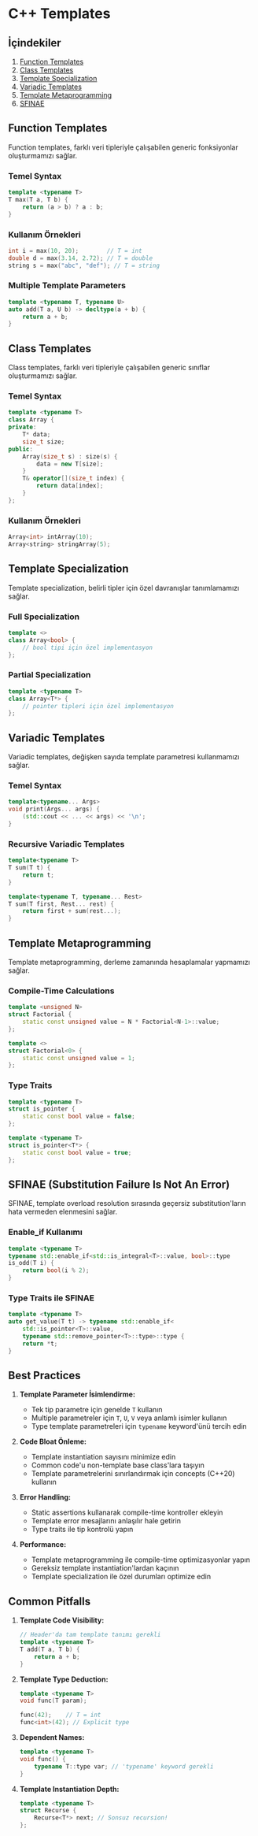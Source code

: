 # C++ Templates

## İçindekiler
1. [Function Templates](#function-templates)
2. [Class Templates](#class-templates)
3. [Template Specialization](#template-specialization)
4. [Variadic Templates](#variadic-templates)
5. [Template Metaprogramming](#template-metaprogramming)
6. [SFINAE](#sfinae)

## Function Templates

Function templates, farklı veri tipleriyle çalışabilen generic fonksiyonlar oluşturmamızı sağlar.

### Temel Syntax
```cpp
template <typename T>
T max(T a, T b) {
    return (a > b) ? a : b;
}
```

### Kullanım Örnekleri
```cpp
int i = max(10, 20);        // T = int
double d = max(3.14, 2.72); // T = double
string s = max("abc", "def"); // T = string
```

### Multiple Template Parameters
```cpp
template <typename T, typename U>
auto add(T a, U b) -> decltype(a + b) {
    return a + b;
}
```

## Class Templates

Class templates, farklı veri tipleriyle çalışabilen generic sınıflar oluşturmamızı sağlar.

### Temel Syntax
```cpp
template <typename T>
class Array {
private:
    T* data;
    size_t size;
public:
    Array(size_t s) : size(s) {
        data = new T[size];
    }
    T& operator[](size_t index) {
        return data[index];
    }
};
```

### Kullanım Örnekleri
```cpp
Array<int> intArray(10);
Array<string> stringArray(5);
```

## Template Specialization

Template specialization, belirli tipler için özel davranışlar tanımlamamızı sağlar.

### Full Specialization
```cpp
template <>
class Array<bool> {
    // bool tipi için özel implementasyon
};
```

### Partial Specialization
```cpp
template <typename T>
class Array<T*> {
    // pointer tipleri için özel implementasyon
};
```

## Variadic Templates

Variadic templates, değişken sayıda template parametresi kullanmamızı sağlar.

### Temel Syntax
```cpp
template<typename... Args>
void print(Args... args) {
    (std::cout << ... << args) << '\n';
}
```

### Recursive Variadic Templates
```cpp
template<typename T>
T sum(T t) {
    return t;
}

template<typename T, typename... Rest>
T sum(T first, Rest... rest) {
    return first + sum(rest...);
}
```

## Template Metaprogramming

Template metaprogramming, derleme zamanında hesaplamalar yapmamızı sağlar.

### Compile-Time Calculations
```cpp
template <unsigned N>
struct Factorial {
    static const unsigned value = N * Factorial<N-1>::value;
};

template <>
struct Factorial<0> {
    static const unsigned value = 1;
};
```

### Type Traits
```cpp
template <typename T>
struct is_pointer {
    static const bool value = false;
};

template <typename T>
struct is_pointer<T*> {
    static const bool value = true;
};
```

## SFINAE (Substitution Failure Is Not An Error)

SFINAE, template overload resolution sırasında geçersiz substitution'ların hata vermeden elenmesini sağlar.

### Enable_if Kullanımı
```cpp
template <typename T>
typename std::enable_if<std::is_integral<T>::value, bool>::type
is_odd(T i) {
    return bool(i % 2);
}
```

### Type Traits ile SFINAE
```cpp
template <typename T>
auto get_value(T t) -> typename std::enable_if<
    std::is_pointer<T>::value,
    typename std::remove_pointer<T>::type>::type {
    return *t;
}
```

## Best Practices

1. **Template Parameter İsimlendirme:**
   - Tek tip parametre için genelde `T` kullanın
   - Multiple parametreler için `T`, `U`, `V` veya anlamlı isimler kullanın
   - Type template parametreleri için `typename` keyword'ünü tercih edin

2. **Code Bloat Önleme:**
   - Template instantiation sayısını minimize edin
   - Common code'u non-template base class'lara taşıyın
   - Template parametrelerini sınırlandırmak için concepts (C++20) kullanın

3. **Error Handling:**
   - Static assertions kullanarak compile-time kontroller ekleyin
   - Template error mesajlarını anlaşılır hale getirin
   - Type traits ile tip kontrolü yapın

4. **Performance:**
   - Template metaprogramming ile compile-time optimizasyonlar yapın
   - Gereksiz template instantiation'lardan kaçının
   - Template specialization ile özel durumları optimize edin

## Common Pitfalls

1. **Template Code Visibility:**
   ```cpp
   // Header'da tam template tanımı gerekli
   template <typename T>
   T add(T a, T b) {
       return a + b;
   }
   ```

2. **Template Type Deduction:**
   ```cpp
   template <typename T>
   void func(T param);
   
   func(42);    // T = int
   func<int>(42); // Explicit type
   ```

3. **Dependent Names:**
   ```cpp
   template <typename T>
   void func() {
       typename T::type var; // 'typename' keyword gerekli
   }
   ```

4. **Template Instantiation Depth:**
   ```cpp
   template <typename T>
   struct Recurse {
       Recurse<T*> next; // Sonsuz recursion!
   };
   ``` 